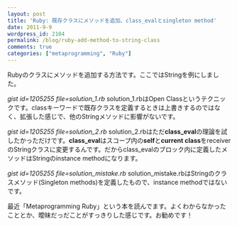```yaml
---
layout: post
title: 'Ruby: 既存クラスにメソッドを追加、class_evalとsingleton method'
date: 2011-9-9
wordpress_id: 2184
permalink: /blog/ruby-add-method-to-string-class
comments: true
categories: ["metaprogramming", "Ruby"]
---
```

Rubyのクラスにメソッドを追加する方法です。ここではStringを例にしました。

*gist id=1205255 file=solution_1.rb*
solution_1.rbはOpen Classというテクニックです。classキーワードで既存クラスを定義するときは上書きするのではなく、拡張した感じで、他のStringメソッドに影響がないです。

*gist id=1205255 file=solution_2.rb*
solution_2.rbはただ<strong>class_eval</strong>の理論を試したかっただけです。<strong>class_eval</strong>はスコープ内の<strong>self</strong>と<strong>current class</strong>をreceiverのStringクラスに変更するんです。だからclass_evalのブロック内に定義したメソッドはStringのinstance methodになります。

*gist id=1205255 file=solution_mistake.rb*
solution_mistake.rbはStringのクラスメソッド(Singleton methods)を定義したもので、instance methodではないです。

最近「Metaprogramming Ruby」という本を読んでます。よくわからなかったこととか、曖昧だっだことがすっきりした感じです。お勧めです！


